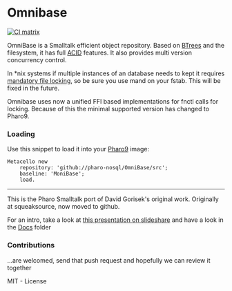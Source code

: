 Omnibase
========
[![CI matrix](https://github.com//ApptiveGrid/MoniBase/actions/workflows/build.yml/badge.svg)](https://github.com//pharo-nosql/Omnibase/actions/workflows/build.yml)



OmniBase is a Smalltalk efficient object repository. Based on [BTrees](http://en.wikipedia.org/wiki/B-tree) and the filesystem, it has full [ACID](http://en.wikipedia.org/wiki/ACID) features. It also provides multi version concurrency control.

In *nix systems if multiple instances of an database needs to kept it requires [mandatory file locking](http://www.hackinglinuxexposed.com/articles/20030623.html), so be sure you use mand on your fstab. This will be fixed in the future.

Omnibase uses now a unified FFI based implementations for fnctl calls for locking. Because of this the minimal supported version has changed to Pharo9.
### Loading 


Use this snippet to load it into your [Pharo9](http://www.pharo.org) image:

```Smalltalk
Metacello new 
	repository: 'github://pharo-nosql/OmniBase/src';
	baseline: 'MoniBase';
	load.
```

---

This is the Pharo Smalltalk port of David Gorisek's original work. Originally at squeaksource, now moved to github.

For an intro, take a look at [this presentation on slideshare](http://www.slideshare.net/esug/omni-baseobjectdatabase) and have a look in the [Docs](docs/) folder

### Contributions

...are welcomed, send that push request and hopefully we can review it together

MIT - License
